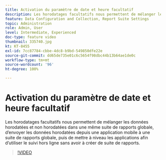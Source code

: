 ```yaml
---
title: Activation du paramètre de date et heure facultatif
description: Les horodatages facultatifs nous permettent de mélanger les données horodatées et non horodatées dans une même suite de rapports globale, d’envoyer les données horodatées depuis une application mobile à une suite de rapports globale, puis de mettre à niveau les applications afin d’utiliser le suivi hors ligne sans avoir à créer de suite de rapports.
feature: Data Configuration and Collection, Report Suite Settings
topic: Administration
role: Admin, User
level: Intermediate, Experienced
doc-type: feature video
thumbnail: 335740.jpg
kt: KT-8455
exl-id: 7cc87784-cbbe-4dc8-b9bd-549850dfe22e
source-git-commit: dd65de735e01c6c5654f98dbc44b13b64ae1de0c
workflow-type: tm+mt
source-wordcount: '96'
ht-degree: 100%

---
```


# Activation du paramètre de date et heure facultatif

Les horodatages facultatifs nous permettent de mélanger les données horodatées et non horodatées dans une même suite de rapports globale, d’envoyer les données horodatées depuis une application mobile à une suite de rapports globale, puis de mettre à niveau les applications afin d’utiliser le suivi hors ligne sans avoir à créer de suite de rapports.


>[!VIDEO](https://video.tv.adobe.com/v/335740/?quality=12&learn=on)
